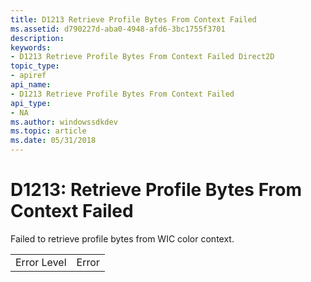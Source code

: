 ```yaml
---
title: D1213 Retrieve Profile Bytes From Context Failed
ms.assetid: d790227d-aba0-4948-afd6-3bc1755f3701
description: 
keywords:
- D1213 Retrieve Profile Bytes From Context Failed Direct2D
topic_type:
- apiref
api_name:
- D1213 Retrieve Profile Bytes From Context Failed
api_type:
- NA
ms.author: windowssdkdev
ms.topic: article
ms.date: 05/31/2018
---
```


# D1213: Retrieve Profile Bytes From Context Failed

Failed to retrieve profile bytes from WIC color context.



|             |       |
|-------------|-------|
| Error Level | Error |



 

 

 




